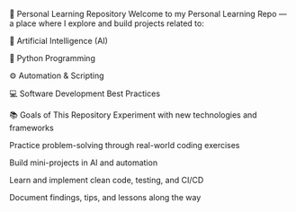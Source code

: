 🧠 Personal Learning Repository
Welcome to my Personal Learning Repo — a place where I explore and build projects related to:

🤖 Artificial Intelligence (AI)

🐍 Python Programming

⚙️ Automation & Scripting

💻 Software Development Best Practices

📚 Goals of This Repository
Experiment with new technologies and frameworks

Practice problem-solving through real-world coding exercises

Build mini-projects in AI and automation

Learn and implement clean code, testing, and CI/CD

Document findings, tips, and lessons along the way


